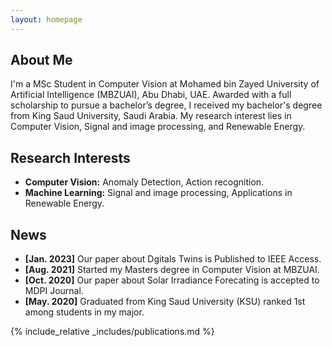 ```yaml
---
layout: homepage
---
```


## About Me

I'm a MSc Student in Computer Vision at Mohamed bin Zayed University of Artificial Intelligence (MBZUAI), Abu Dhabi, UAE. Awarded with a full scholarship to pursue a bachelor’s degree, I received my bachelor's degree from King Saud University, Saudi Arabia. My research interest lies in Computer Vision, Signal and image processing, and Renewable Energy. 

## Research Interests

- **Computer Vision:** Anomaly Detection, Action recognition.
- **Machine Learning:** Signal and image processing, Applications in Renewable Energy.

## News

- **[Jan. 2023]** Our paper about Dgitals Twins is Published to IEEE Access.
- **[Aug. 2021]** Started my Masters degree in Computer Vision at MBZUAI. 
- **[Oct. 2020]** Our paper about  Solar Irradiance Forecating is accepted to MDPI Journal.
- **[May. 2020]** Graduated from King Saud University (KSU) ranked 1st among students in my major.


{% include_relative _includes/publications.md %}

<!-- {% include_relative _includes/services.md %} -->
